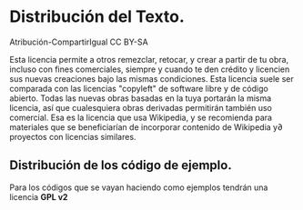 # Distribución del Texto.
 Atribución-CompartirIgual CC BY-SA

Esta licencia permite a otros remezclar, retocar, y crear a partir de tu obra, incluso con fines comerciales, siempre y cuando te den crédito y licencien sus nuevas creaciones bajo las mismas condiciones. Esta licencia suele ser comparada con las licencias "copyleft" de software libre y de código abierto. Todas las nuevas obras basadas en la tuya portarán la misma licencia, así que cualesquiera obras derivadas permitirán también uso comercial. Esa es la licencia que usa Wikipedia, y se recomienda para materiales que se beneficiarían de incorporar contenido de Wikipedia y∂ proyectos con licencias similares. 

## Distribución de los código de ejemplo.
Para los códigos que se vayan haciendo como ejemplos tendrán una licencia **GPL v2**
